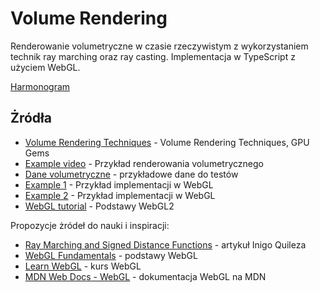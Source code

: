 # Volume Rendering

Renderowanie volumetryczne w czasie rzeczywistym z wykorzystaniem technik ray marching oraz ray casting. Implementacja w TypeScript z użyciem WebGL.

[Harmonogram](./doc/Harmonogram.md)

## Żródła

- [Volume Rendering Techniques](https://developer.nvidia.com/gpugems/gpugems/part-vi-beyond-triangles/chapter-39-volume-rendering-techniques) - Volume Rendering Techniques, GPU Gems
- [Example video](https://www.youtube.com/watch?v=eyrGd-meg6I) - Przykład renderowania volumetrycznego
- [Dane volumetryczne](http://klacansky.com/open-scivis-datasets/) - przykładowe dane do testów
- [Example 1](https://www.willusher.io/webgl/2019/01/13/volume-rendering-with-webgl/) - Przykład implementacji w WebGL
- [Example 2](http://www.lebarba.com/) - Przykład implementacji w WebGL
- [WebGL tutorial](https://webglfundamentals.org/) - Podstawy WebGL2

Propozycje żródeł do nauki i inspiracji:

- [Ray Marching and Signed Distance Functions](https://www.iquilezles.org/www/articles/distfunctions/distfunctions.htm) - artykuł Inigo Quileza
- [WebGL Fundamentals](https://webglfundamentals.org/) - podstawy WebGL
- [Learn WebGL](https://learnwebgl.brown37.net/) - kurs WebGL
- [MDN Web Docs - WebGL](https://developer.mozilla.org/en-US/docs/Web/API/WebGL_API) - dokumentacja WebGL na MDN
